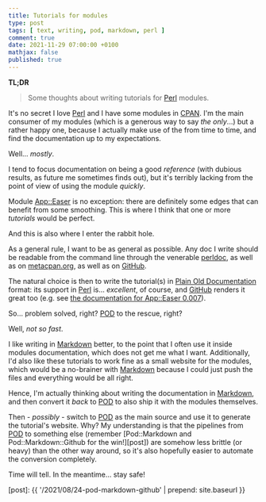 ```yaml
---
title: Tutorials for modules
type: post
tags: [ text, writing, pod, markdown, perl ]
comment: true
date: 2021-11-29 07:00:00 +0100
mathjax: false
published: true
---
```


**TL;DR**

> Some thoughts about writing tutorials for [Perl][] modules.

It's no secret I love [Perl][] and I have some modules in [CPAN][]. I'm
the main consumer of my modules (which is a generous way to say *the
only*...) but a rather happy one, because I actually make use of the
from time to time, and find the documentation up to my expectations.

Well... *mostly*.

I tend to focus documentation on being a good *reference* (with dubious
results, as future me sometimes finds out), but it's terribly lacking
from the point of view of using the module *quickly*.

Module [App::Easer][] is no exception: there are definitely some edges
that can benefit from some smoothing. This is where I think that one or
more *tutorials* would be perfect.

And this is also where I enter the rabbit hole.

As a general rule, I want to be as general as possible. Any doc I write
should be readable from the command line through the venerable
[perldoc][], as well as on [metacpan.org][CPAN], as well as on
[GitHub][].

The natural choice is then to write the tutorial(s) in [Plain Old
Documentation][POD] format: its support in [Perl][] is... *excellent*,
of course, and [GitHub][] renders it great too (e.g. see [the
documentation for App::Easer 0.007][pod-in-gh]).

So... problem solved, right? [POD][] to the rescue, right?

Well, *not so fast*.

I like writing in [Markdown][] better, to the point that I often use it
inside modules documentation, which does not get me what I want.
Additionally, I'd also like these tutorials to work fine as a small
website for the modules, which would be a no-brainer with [Markdown][]
because I could just push the files and everything would be all right.

Hence, I'm actually thinking about writing the documentation in
[Markdown][], and then convert it *back* to [POD][] to also ship it with
the modules themselves.

Then - *possibly* - switch to [POD][] as the main source and use it to
generate the tutorial's website. Why? My understanding is that the
pipelines from [POD][] to something else (remember
[Pod::Markdown and Pod::Markdown::Github for the win!][post]) are
somehow less brittle (or heavy) than the other way around, so it's also
hopefully easier to automate the conversion completely.

Time will tell. In the meantime... stay safe!


[Perl]: https://www.perl.org/
[CPAN]: https://metacpan.org/
[App::Easer]: https://metacpan.org/pod/App::Easer
[perldoc]: https://perldoc.perl.org/perldoc
[GitHub]: https://www.github.com/
[pod-in-gh]: https://github.com/polettix/App-Easer/blob/5398a6894555a137e9e20bb2720a585ab115507d/lib/App/Easer.pod
[POD]: https://perldoc.perl.org/perlpod
[Markdown]: https://daringfireball.net/projects/markdown/
[post]: {{ '/2021/08/24-pod-markdown-github' | prepend: site.baseurl }}
